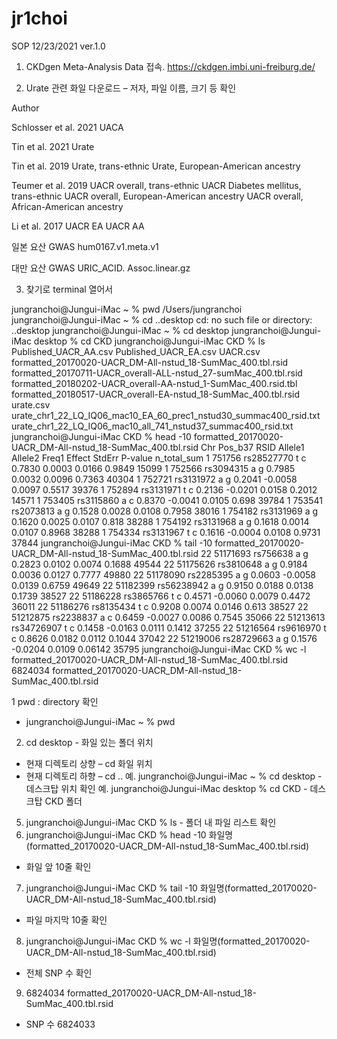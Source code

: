 # jr1choi

SOP
12/23/2021 ver.1.0
 
1. CKDgen Meta-Analysis Data 접속.
https://ckdgen.imbi.uni-freiburg.de/

2. Urate 관련 화일 다운로드 – 저자, 파일 이름, 크기 등 확인

Author

Schlosser et al. 2021
UACA

Tin et al. 2021
Urate

Tin et al. 2019
Urate, trans-ethnic
Urate, European-American ancestry

Teumer et al. 2019
UACR overall, trans-ethnic
UACR Diabetes mellitus, trans-ethnic
UACR overall, European-American ancestry
UACR overall, African-American ancestry

Li et al. 2017
UACR EA
UACR AA

일본 요산 GWAS
hum0167.v1.meta.v1

대만 요산 GWAS
URIC_ACID. Assoc.linear.gz

 

3. 찾기로 terminal 열어서

jungranchoi@Jungui-iMac ~ % pwd
/Users/jungranchoi
jungranchoi@Jungui-iMac ~ % cd ..desktop
cd: no such file or directory: ..desktop
jungranchoi@Jungui-iMac ~ % cd desktop
jungranchoi@Jungui-iMac desktop % cd CKD
jungranchoi@Jungui-iMac CKD % ls     
Published_UACR_AA.csv
Published_UACR_EA.csv
UACR.csv
formatted_20170020-UACR_DM-All-nstud_18-SumMac_400.tbl.rsid
formatted_20170711-UACR_overall-ALL-nstud_27-sumMac_400.tbl.rsid
formatted_20180202-UACR_overall-AA-nstud_1-SumMac_400.rsid.tbl
formatted_20180517-UACR_overall-EA-nstud_18-SumMac_400.tbl.rsid
urate.csv
urate_chr1_22_LQ_IQ06_mac10_EA_60_prec1_nstud30_summac400_rsid.txt
urate_chr1_22_LQ_IQ06_mac10_all_741_nstud37_summac400_rsid.txt
jungranchoi@Jungui-iMac CKD % head -10 formatted_20170020-UACR_DM-All-nstud_18-SumMac_400.tbl.rsid
Chr Pos_b37 RSID Allele1 Allele2 Freq1 Effect StdErr P-value n_total_sum
1 751756 rs28527770 t c 0.7830 0.0003 0.0166 0.9849 15099
1 752566 rs3094315 a g 0.7985 0.0032 0.0096 0.7363 40304
1 752721 rs3131972 a g 0.2041 -0.0058 0.0097 0.5517 39376
1 752894 rs3131971 t c 0.2136 -0.0201 0.0158 0.2012 14571
1 753405 rs3115860 a c 0.8370 -0.0041 0.0105 0.698 39784
1 753541 rs2073813 a g 0.1528 0.0028 0.0108 0.7958 38016
1 754182 rs3131969 a g 0.1620 0.0025 0.0107 0.818 38288
1 754192 rs3131968 a g 0.1618 0.0014 0.0107 0.8968 38288
1 754334 rs3131967 t c 0.1616 -0.0004 0.0108 0.9731 37844
jungranchoi@Jungui-iMac CKD % tail -10 formatted_20170020-UACR_DM-All-nstud_18-SumMac_400.tbl.rsid
22 51171693 rs756638 a g 0.2823 0.0102 0.0074 0.1688 49544
22 51175626 rs3810648 a g 0.9184 0.0036 0.0127 0.7777 49880
22 51178090 rs2285395 a g 0.0603 -0.0058 0.0139 0.6759 49649
22 51182399 rs56238942 a g 0.9150 0.0188 0.0138 0.1739 38527
22 51186228 rs3865766 t c 0.4571 -0.0060 0.0079 0.4472 36011
22 51186276 rs8135434 t c 0.9208 0.0074 0.0146 0.613 38527
22 51212875 rs2238837 a c 0.6459 -0.0027 0.0086 0.7545 35066
22 51213613 rs34726907 t c 0.1458 -0.0163 0.0111 0.1412 37255
22 51216564 rs9616970 t c 0.8626 0.0182 0.0112 0.1044 37042
22 51219006 rs28729663 a g 0.1576 -0.0204 0.0109 0.06142 35795
jungranchoi@Jungui-iMac CKD % wc -l formatted_20170020-UACR_DM-All-nstud_18-SumMac_400.tbl.rsid
 6824034 formatted_20170020-UACR_DM-All-nstud_18-SumMac_400.tbl.rsid
 

1 pwd : directory 확인  
- jungranchoi@Jungui-iMac ~ % pwd
2) cd desktop - 화일 있는 폴더 위치
- 현재 디렉토리 상향 – cd 화일 위치
- 현재 디렉토리 하향 – cd ..
예. jungranchoi@Jungui-iMac ~ % cd desktop - 데스크탑 위치 확인
예. jungranchoi@Jungui-iMac desktop % cd CKD - 데스크탑 CKD 폴더
5) jungranchoi@Jungui-iMac CKD % ls - 폴더 내 파일 리스트 확인
6) jungranchoi@Jungui-iMac CKD % head -10 화일명 (formatted_20170020-UACR_DM-All-nstud_18-SumMac_400.tbl.rsid)
- 화일 앞 10줄 확인
7) jungranchoi@Jungui-iMac CKD % tail -10 화일명(formatted_20170020-UACR_DM-All-nstud_18-SumMac_400.tbl.rsid)
- 파일 마지막 10줄 확인
8) jungranchoi@Jungui-iMac CKD % wc -l 화일명(formatted_20170020-UACR_DM-All-nstud_18-SumMac_400.tbl.rsid)
- 전체 SNP 수 확인
9)  6824034 formatted_20170020-UACR_DM-All-nstud_18-SumMac_400.tbl.rsid
- SNP 수 6824033
